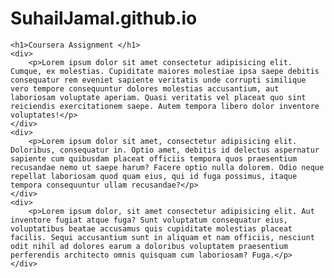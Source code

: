 # SuhailJamal.github.io
<html>

<head>
    <title>COURSERA</title>
    <link rel="stylesheet" href="styles.css">
    
</head>

<body>

    <h1>Coursera Assignment </h1>
    <div>
        <p>Lorem ipsum dolor sit amet consectetur adipisicing elit. Cumque, ex molestias. Cupiditate maiores molestiae ipsa saepe debitis consequatur rem eveniet sapiente veritatis unde corrupti similique vero tempore consequuntur dolores molestias accusantium, aut laboriosam voluptate aperiam. Quasi veritatis vel placeat quo sint reiciendis exercitationem saepe. Autem tempora libero dolor inventore voluptates!</p>
    </div>
    <div>
        <p>Lorem ipsum dolor sit amet, consectetur adipisicing elit. Doloribus, consequatur in. Optio amet, debitis id delectus aspernatur sapiente cum quibusdam placeat officiis tempora quos praesentium recusandae nemo ut saepe harum? Facere optio nulla dolorem. Odio neque repellat laboriosam quod quam eius, qui id fuga possimus, itaque tempora consequuntur ullam recusandae?</p>
    </div>
    <div>
        <p>Lorem ipsum dolor, sit amet consectetur adipisicing elit. Aut inventore fugiat atque fuga? Sunt voluptatum consequatur eius, voluptatibus beatae accusamus quis cupiditate molestias placeat facilis. Sequi accusantium sunt in aliquam et nam officiis, nesciunt odit nihil ad dolores earum a doloribus voluptatem praesentium perferendis architecto omnis quisquam cum laboriosam? Fuga.</p>
    </div>
</body>

</html>
